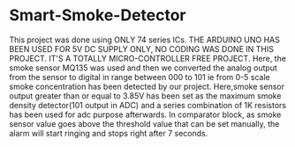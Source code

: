 # Smart-Smoke-Detector

This project was done using ONLY 74 series ICs. THE ARDUINO UNO HAS BEEN USED FOR 5V DC SUPPLY ONLY, NO CODING WAS DONE IN THIS PROJECT. IT'S A TOTALLY MICRO-CONTROLLER FREE PROJECT.  Here, the smoke sensor MQ135 was used and then we converted the analog output from the sensor to digital in range between 000 to 101 ie from 0-5 scale smoke concentration has been detected by our project.   Here,smoke sensor output greater than or equal to 3.85V has been set as the maximum smoke density detector(101 output in ADC) and a series combination of 1K resistors has been used for adc purpose afterwards.   In comparator block, as smoke sensor value goes above the threshold value that can be set manually, the alarm will start ringing and stops right after 7 seconds.
